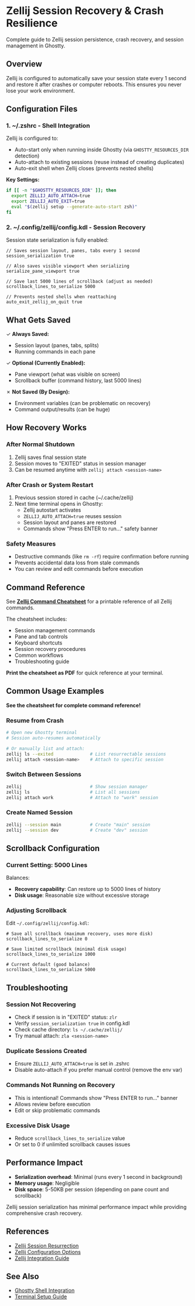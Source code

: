 # Zellij Session Recovery & Crash Resilience

Complete guide to Zellij session persistence, crash recovery, and session management in Ghostty.

## Overview

Zellij is configured to automatically save your session state every 1 second and restore it after crashes or computer reboots. This ensures you never lose your work environment.

## Configuration Files

### 1. **~/.zshrc** - Shell Integration
Zellij is configured to:
- Auto-start only when running inside Ghostty (via `GHOSTTY_RESOURCES_DIR` detection)
- Auto-attach to existing sessions (reuse instead of creating duplicates)
- Auto-exit shell when Zellij closes (prevents nested shells)

**Key Settings:**
```zsh
if [[ -n "$GHOSTTY_RESOURCES_DIR" ]]; then
  export ZELLIJ_AUTO_ATTACH=true
  export ZELLIJ_AUTO_EXIT=true
  eval "$(zellij setup --generate-auto-start zsh)"
fi
```

### 2. **~/.config/zellij/config.kdl** - Session Recovery
Session state serialization is fully enabled:

```kdl
// Saves session layout, panes, tabs every 1 second
session_serialization true

// Also saves visible viewport when serializing
serialize_pane_viewport true

// Save last 5000 lines of scrollback (adjust as needed)
scrollback_lines_to_serialize 5000

// Prevents nested shells when reattaching
auto_exit_zellij_on_quit true
```

## What Gets Saved

✓ **Always Saved:**
- Session layout (panes, tabs, splits)
- Running commands in each pane

✓ **Optional (Currently Enabled):**
- Pane viewport (what was visible on screen)
- Scrollback buffer (command history, last 5000 lines)

✗ **Not Saved (By Design):**
- Environment variables (can be problematic on recovery)
- Command output/results (can be huge)

## How Recovery Works

### After Normal Shutdown
1. Zellij saves final session state
2. Session moves to "EXITED" status in session manager
3. Can be resumed anytime with `zellij attach <session-name>`

### After Crash or System Restart
1. Previous session stored in cache (~/.cache/zellij)
2. Next time terminal opens in Ghostty:
   - Zellij autostart activates
   - `ZELLIJ_AUTO_ATTACH=true` reuses session
   - Session layout and panes are restored
   - Commands show "Press ENTER to run..." safety banner

### Safety Measures
- Destructive commands (like `rm -rf`) require confirmation before running
- Prevents accidental data loss from stale commands
- You can review and edit commands before execution

## Command Reference

See **[Zellij Command Cheatsheet](zellij-cheatsheet.md)** for a printable reference of all Zellij commands.

The cheatsheet includes:
- Session management commands
- Pane and tab controls
- Keyboard shortcuts
- Session recovery procedures
- Common workflows
- Troubleshooting guide

**Print the cheatsheet as PDF** for quick reference at your terminal.

## Common Usage Examples

**See the cheatsheet for complete command reference!**

### Resume from Crash
```bash
# Open new Ghostty terminal
# Session auto-resumes automatically

# Or manually list and attach:
zellij ls --exited              # List resurrectable sessions
zellij attach <session-name>    # Attach to specific session
```

### Switch Between Sessions
```bash
zellij                          # Show session manager
zellij ls                       # List all sessions
zellij attach work              # Attach to "work" session
```

### Create Named Session
```bash
zellij --session main           # Create "main" session
zellij --session dev            # Create "dev" session
```

## Scrollback Configuration

### Current Setting: 5000 Lines

Balances:
- **Recovery capability**: Can restore up to 5000 lines of history
- **Disk usage**: Reasonable size without excessive storage

### Adjusting Scrollback

Edit `~/.config/zellij/config.kdl`:

```kdl
# Save all scrollback (maximum recovery, uses more disk)
scrollback_lines_to_serialize 0

# Save limited scrollback (minimal disk usage)
scrollback_lines_to_serialize 1000

# Current default (good balance)
scrollback_lines_to_serialize 5000
```

## Troubleshooting

### Session Not Recovering
- Check if session is in "EXITED" status: `zlr`
- Verify `session_serialization true` in config.kdl
- Check cache directory: `ls ~/.cache/zellij/`
- Try manual attach: `zla <session-name>`

### Duplicate Sessions Created
- Ensure `ZELLIJ_AUTO_ATTACH=true` is set in .zshrc
- Disable auto-attach if you prefer manual control (remove the env var)

### Commands Not Running on Recovery
- This is intentional! Commands show "Press ENTER to run..." banner
- Allows review before execution
- Edit or skip problematic commands

### Excessive Disk Usage
- Reduce `scrollback_lines_to_serialize` value
- Or set to 0 if unlimited scrollback causes issues

## Performance Impact

- **Serialization overhead**: Minimal (runs every 1 second in background)
- **Memory usage**: Negligible
- **Disk space**: 5-50KB per session (depending on pane count and scrollback)

Zellij session serialization has minimal performance impact while providing comprehensive crash recovery.

## References

- [Zellij Session Resurrection](https://zellij.dev/documentation/session-resurrection.html)
- [Zellij Configuration Options](https://zellij.dev/documentation/options)
- [Zellij Integration Guide](https://zellij.dev/documentation/integration.html)

## See Also

- [Ghostty Shell Integration](../terminal-setup.md)
- [Terminal Setup Guide](terminal-setup.md)
